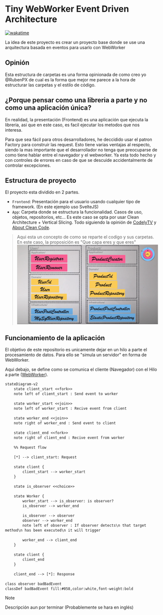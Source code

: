 # Tiny WebWorker Event Driven Architecture

[![wakatime](https://wakatime.com/badge/user/3ea03d5e-dec1-4bb5-a47d-7e8b1813388b/project/018bd4f5-a300-4078-8ede-68ffb2a17c5c.svg)](https://wakatime.com/@RubenPX/projects/lollcpagon)

La idea de este proyecto es crear un proyecto base donde se use una arquitectura basada en eventos para usarlo con WebWorker


## Opinión

Esta estructura de carpetas es una forma opinionada de como creo yo @RubenPX de cual es la forma que mejor me parece a la hora de estructurar las carpetas y el estilo de código.

## ¿Porque pensar como una libreria a parte y no como una aplicación única?

En realidad, la presentación (Frontend) es una aplicación que ejecuta la libreria, asi que en este caso, es facil ejecutar los metodos que nos interesa.

Para que sea fácil para otros desarrolladores, he deccidido usar el patron Factory para construir las request. Esto tiene varias ventajas al respecto, siendo la mas importante que el desarrollador no tenga que preocuparse de como tiene hablar entre el navegador y el webworker. Ya esta todo hecho y con controles de errores en caso de que se descuide accidentalmente de controlar excepciones.

## Estructura de proyecto

El proyecto esta dividido en 2 partes.

- `Frontend`: Presentación para el usuario usando cualquier tipo de framework. (En este ejemplo uso SvelteJS)
- `App`: Carpeta donde se estructura la funcionalidad. Casos de uso, objetos, repositorios, etc... Es este caso se opta por usar Clean Architecture + Vertical Slicing. Todo siguiendo la opinión de [CodelyTV](https://www.youtube.com/watch?v=y3MWfPDmVqo) y [About Clean Code](https://www.youtube.com/watch?v=7ZXW_oWdTk4).

> Aqui esta un concepto de como se reparte el codigo y sus carpetas. En este caso, la proposición es "Que capa eres y que eres"
> ![Propuesta](CleanArchitectureFolderProposal.png)

## Funcionamiento de la aplicación

El objetivo de este repositorio es unicamente dejar en un hilo a parte el procesamiento de datos. Para ello se "simula un servidor" en forma de WebWorker.

Aqui debajo, se define como se comunica el cliente (Navegador) con el Hilo a parte ([WebWorker](https://developer.mozilla.org/es/docs/Web/API/Web_Workers_API/Using_web_workers)).

```mermaid
stateDiagram-v2
    state client_start <<fork>>
    note left of client_start : Send event to worker

    state worker_start <<join>>
    note left of worker_start : Recive event from client

    state worker_end <<join>>
    note right of worker_end : Send event to client

    state client_end <<fork>>
    note right of client_end : Recive event from worker
    
    %% Request flow

    [*] --> client_start: Request 
    
    state client {
        client_start --> worker_start
    }

    state is_observer <<choice>>

    state Worker {
        worker_start --> is_observer: is observer?
        is_observer --> worker_end

        is_observer --> observer
        observer --> worker_end
        note left of observer : If observer detects\n that target method\n has been executed\n it will trigger

        worker_end --> client_end
    }

    state client {
        client_end
    }

    client_end --> [*]: Response

class observer badBadEvent
classDef badBadEvent fill:#058,color:white,font-weight:bold
```



> [!note]
> Descripción aun por terminar (Probablemente se hara en inglés)
